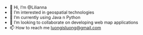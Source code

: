- 👋 Hi, I’m @Lilianna
- 👀 I’m interested in geospatial technologies
- 🌱 I’m currently using Java n Python
- 💞️ I’m looking to collaborate on developing web map applications
- 📫 How to reach me luongisluong@gmail.com

<!---
Lilianna/Lilianna is a ✨ special ✨ repository because its `README.md` (this file) appears on your GitHub profile.
You can click the Preview link to take a look at your changes.
--->
